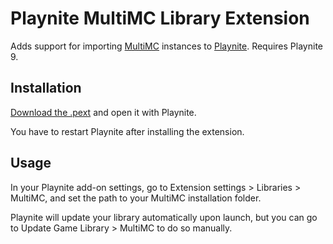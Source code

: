 # Playnite MultiMC Library Extension

Adds support for importing [MultiMC](https://multimc.org/) instances to [Playnite](https://playnite.link/). Requires Playnite 9.

## Installation

[Download the .pext](https://github.com/uwx/PlayniteMultiMCLibrary/blob/master/PlayniteMultiMCLibrary/Packed/MultiMClibrary_6ab2531e-4800-404b-a938-4421b28a9f3e_1_2.pext?raw=true) and open it with Playnite.

You have to restart Playnite after installing the extension.

## Usage

In your Playnite add-on settings, go to Extension settings > Libraries > MultiMC, and set the path to your MultiMC installation folder.

Playnite will update your library automatically upon launch, but you can go to Update Game Library > MultiMC to do so manually.
